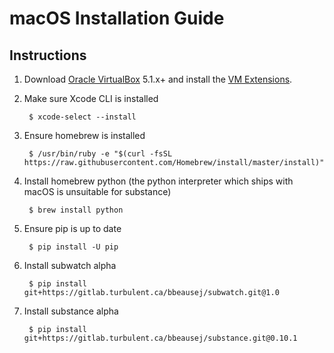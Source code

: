 # macOS Installation Guide

## Instructions

1. Download [Oracle VirtualBox](https://www.virtualbox.org/wiki/Downloads) 5.1.x+ and install the [VM Extensions](http://download.virtualbox.org/virtualbox/5.1.6/Oracle_VM_VirtualBox_Extension_Pack-5.1.6-110634.vbox-extpack).

2. Make sure Xcode CLI is installed

        $ xcode-select --install

3. Ensure homebrew is installed

        $ /usr/bin/ruby -e "$(curl -fsSL https://raw.githubusercontent.com/Homebrew/install/master/install)"

4. Install homebrew python (the python interpreter which ships with macOS is unsuitable for substance)

        $ brew install python

5. Ensure pip is up to date

        $ pip install -U pip

6. Install subwatch alpha

        $ pip install git+https://gitlab.turbulent.ca/bbeausej/subwatch.git@1.0

7. Install substance alpha

        $ pip install git+https://gitlab.turbulent.ca/bbeausej/substance.git@0.10.1

